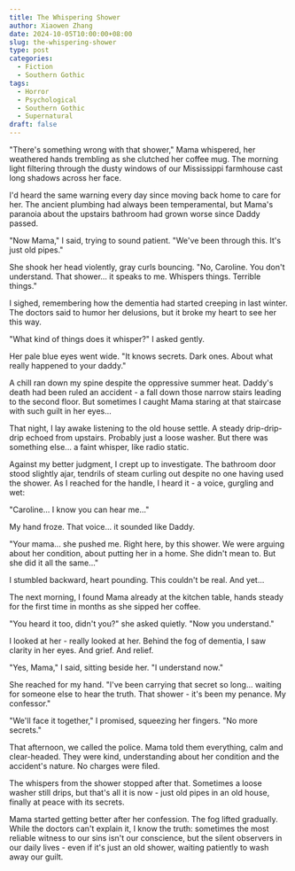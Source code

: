 ```yaml
---
title: The Whispering Shower
author: Xiaowen Zhang
date: 2024-10-05T10:00:00+08:00
slug: the-whispering-shower
type: post
categories:
  - Fiction
  - Southern Gothic
tags:
  - Horror
  - Psychological
  - Southern Gothic
  - Supernatural
draft: false
---
```


"There's something wrong with that shower," Mama whispered, her weathered hands trembling as she clutched her coffee mug. The morning light filtering through the dusty windows of our Mississippi farmhouse cast long shadows across her face.

I'd heard the same warning every day since moving back home to care for her. The ancient plumbing had always been temperamental, but Mama's paranoia about the upstairs bathroom had grown worse since Daddy passed.

"Now Mama," I said, trying to sound patient. "We've been through this. It's just old pipes."

She shook her head violently, gray curls bouncing. "No, Caroline. You don't understand. That shower... it speaks to me. Whispers things. Terrible things."

I sighed, remembering how the dementia had started creeping in last winter. The doctors said to humor her delusions, but it broke my heart to see her this way.

"What kind of things does it whisper?" I asked gently.

Her pale blue eyes went wide. "It knows secrets. Dark ones. About what really happened to your daddy."

A chill ran down my spine despite the oppressive summer heat. Daddy's death had been ruled an accident - a fall down those narrow stairs leading to the second floor. But sometimes I caught Mama staring at that staircase with such guilt in her eyes...

That night, I lay awake listening to the old house settle. A steady drip-drip-drip echoed from upstairs. Probably just a loose washer. But there was something else... a faint whisper, like radio static.

Against my better judgment, I crept up to investigate. The bathroom door stood slightly ajar, tendrils of steam curling out despite no one having used the shower. As I reached for the handle, I heard it - a voice, gurgling and wet:

"Caroline... I know you can hear me..."

My hand froze. That voice... it sounded like Daddy.

"Your mama... she pushed me. Right here, by this shower. We were arguing about her condition, about putting her in a home. She didn't mean to. But she did it all the same..."

I stumbled backward, heart pounding. This couldn't be real. And yet...

The next morning, I found Mama already at the kitchen table, hands steady for the first time in months as she sipped her coffee.

"You heard it too, didn't you?" she asked quietly. "Now you understand."

I looked at her - really looked at her. Behind the fog of dementia, I saw clarity in her eyes. And grief. And relief.

"Yes, Mama," I said, sitting beside her. "I understand now."

She reached for my hand. "I've been carrying that secret so long... waiting for someone else to hear the truth. That shower - it's been my penance. My confessor."

"We'll face it together," I promised, squeezing her fingers. "No more secrets."

That afternoon, we called the police. Mama told them everything, calm and clear-headed. They were kind, understanding about her condition and the accident's nature. No charges were filed.

The whispers from the shower stopped after that. Sometimes a loose washer still drips, but that's all it is now - just old pipes in an old house, finally at peace with its secrets.

Mama started getting better after her confession. The fog lifted gradually. While the doctors can't explain it, I know the truth: sometimes the most reliable witness to our sins isn't our conscience, but the silent observers in our daily lives - even if it's just an old shower, waiting patiently to wash away our guilt.